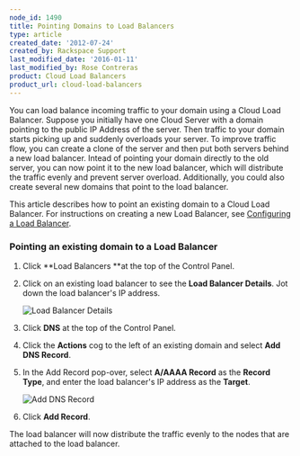 ```yaml
---
node_id: 1490
title: Pointing Domains to Load Balancers
type: article
created_date: '2012-07-24'
created_by: Rackspace Support
last_modified_date: '2016-01-11'
last_modified_by: Rose Contreras
product: Cloud Load Balancers
product_url: cloud-load-balancers
---
```


You can load balance incoming traffic to your domain using a Cloud Load
Balancer. Suppose you initially have one Cloud Server with a domain
pointing to the public IP Address of the server. Then traffic to your
domain starts picking up and suddenly overloads your server. To improve
traffic flow, you can create a clone of the server and then put both
servers behind a new load balancer. Intead of pointing your domain
directly to the old server, you can now point it to the new load
balancer, which will distribute the traffic evenly and prevent server
overload. Additionally, you could also create several new domains that
point to the load balancer.

This article describes how to point an existing domain to a Cloud Load
Balancer. For instructions on creating a new Load Balancer,
see [Configuring a Load
Balancer](/how-to/configure-a-load-balancer).

### Pointing an existing domain to a Load Balancer

1.  Click **Load Balancers **at the top of the Control Panel.
2.  Click on an existing load balancer to see the **Load Balancer
    Details**. Jot down the load balancer's IP address.

    ![Load Balancer
     Details](http://c691244.r44.cf2.rackcdn.com/LoadBalancer%20IP%20Address.png)

3.  Click **DNS** at the top of the Control Panel.
4.  Click the **Actions** cog to the left of an existing domain and
    select **Add DNS Record**.
5.  In the Add Record pop-over, select **A/AAAA Record** as the **Record
    Type**, and enter the load balancer's IP address as the **Target**.

     ![Add DNS
     Record](http://c691244.r44.cf2.rackcdn.com/DNS%20A%20Record.png)

6.  Click **Add Record**.

The load balancer will now distribute the traffic evenly to the nodes
that are attached to the load balancer.


